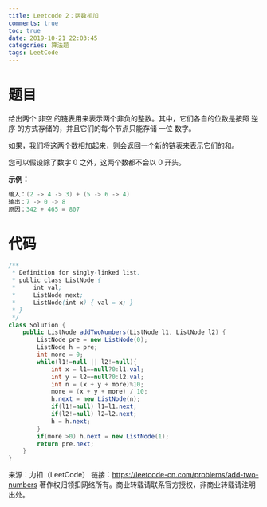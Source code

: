 ```yaml
---
title: Leetcode 2：两数相加
comments: true
toc: true
date: 2019-10-21 22:03:45
categories: 算法题
tags: LeetCode
---
```


# 题目

给出两个 非空 的链表用来表示两个非负的整数。其中，它们各自的位数是按照 逆序 的方式存储的，并且它们的每个节点只能存储 一位 数字。

如果，我们将这两个数相加起来，则会返回一个新的链表来表示它们的和。

您可以假设除了数字 0 之外，这两个数都不会以 0 开头。

**示例：**
```java
输入：(2 -> 4 -> 3) + (5 -> 6 -> 4)
输出：7 -> 0 -> 8
原因：342 + 465 = 807
```

# 代码

```java
/**
 * Definition for singly-linked list.
 * public class ListNode {
 *     int val;
 *     ListNode next;
 *     ListNode(int x) { val = x; }
 * }
 */
class Solution {
    public ListNode addTwoNumbers(ListNode l1, ListNode l2) {
        ListNode pre = new ListNode(0);
        ListNode h = pre;
        int more = 0;
        while(l1!=null || l2!=null){
            int x = l1==null?0:l1.val;
            int y = l2==null?0:l2.val;
            int n = (x + y + more)%10;
            more = (x + y + more) / 10;
            h.next = new ListNode(n);
            if(l1!=null) l1=l1.next;
            if(l2!=null) l2=l2.next;
            h = h.next;
        }
        if(more >0) h.next = new ListNode(1);
        return pre.next;
    }
}
```

来源：力扣（LeetCode）
链接：https://leetcode-cn.com/problems/add-two-numbers
著作权归领扣网络所有。商业转载请联系官方授权，非商业转载请注明出处。